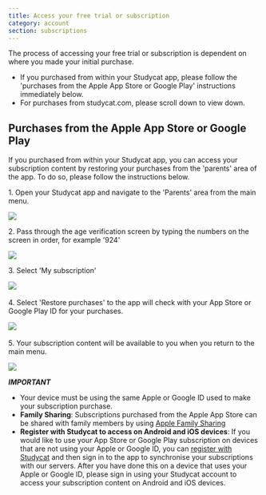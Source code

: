 ```yaml
---
title: Access your free trial or subscription
category: account
section: subscriptions
---
```

The process of accessing your free trial or subscription is dependent on where you made your initial purchase.

* If you purchased from within your Studycat app, please follow the 'purchases from the Apple App Store or Google Play' instructions immediately below.
* For purchases from studycat.com, please scroll down to view down.

## Purchases from the Apple App Store or Google Play

If you purchased from within your Studycat app, you can access your subscription content by restoring your purchases from the 'parents' area of the app. To do so, please follow the instructions below.

1\. Open your Studycat app and navigate to the 'Parents' area from the main menu.

![](https://help.studycat.com/hc/article_attachments/34287519400729)

2\. Pass through the age verification screen by typing the numbers on the screen in order, for example '924'

![](https://help.studycat.com/hc/article_attachments/34287555450393)

3\. Select 'My subscription' 

​![](https://help.studycat.com/hc/article_attachments/34287519414041)​

4\. Select 'Restore purchases' to the app will check with your App Store or Google Play ID for your purchases.

​![](https://help.studycat.com/hc/article_attachments/34287519421465)​

5\. Your subscription content will be available to you when you return to the main menu.

![](https://help.studycat.com/hc/article_attachments/4411933457561)

***IMPORTANT***

* Your device must be using the same Apple or Google ID used to make your subscription purchase.
* **Family Sharing**: Subscriptions purchased from the Apple App Store can be shared with family members by using [Apple Family Sharing](https://www.apple.com/family-sharing/)
* **Register with Studycat to access on Android and iOS devices**: If you would like to use your App Store or Google Play subscription on devices that are not using your Apple or Google ID, you can [register with Studycat](https://studycat.com) and then sign in to the app to synchronise your subscriptions with our servers. After you have done this on a device that uses your Apple or Google ID, please sign in using your Studycat account to access your subscription content on Android and iOS devices.
